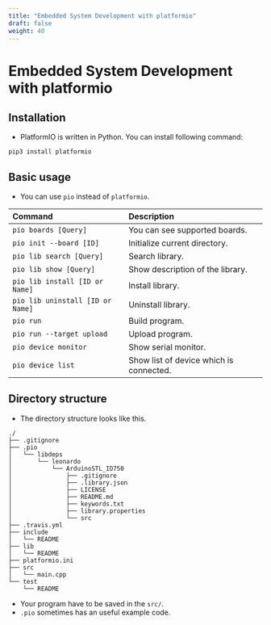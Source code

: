```yaml
---
title: "Embedded System Development with platformio"
draft: false
weight: 40
---
```


# Embedded System Development with platformio

## Installation

- PlatformIO is written in Python. You can install following command:

```sh
pip3 install platformio
```

## Basic usage

- You can use `pio` instead of `platformio`.

| Command | Description|
|:--------|:-----------|
|`pio boards [Query]`|You can see supported boards.|
|`pio init --board [ID]`|Initialize current directory.|
|`pio lib search [Query]`|Search library.|
|`pio lib show [Query]`|Show description of the library.|
|`pio lib install [ID or Name]`|Install library.|
|`pio lib uninstall [ID or Name]`|Uninstall library.|
|`pio run`|Build program.|
|`pio run --target upload`|Upload program.|
|`pio device monitor`|Show serial monitor.|
|`pio device list`|Show list of device which is connected.|

## Directory structure

- The directory structure looks like this.

```text
./
├── .gitignore
├── .pio
│   └── libdeps
│       └── leonardo
│           └── ArduinoSTL_ID750
│               ├── .gitignore
│               ├── .library.json
│               ├── LICENSE
│               ├── README.md
│               ├── keywords.txt
│               ├── library.properties
│               └── src
├── .travis.yml
├── include
│   └── README
├── lib
│   └── README
├── platformio.ini
├── src
│   └── main.cpp
└── test
    └── README
```

- Your program have to be saved in the `src/`.
- `.pio` sometimes has an useful example code.
